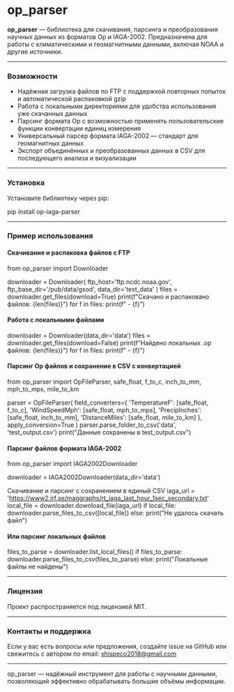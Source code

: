 # op_parser

**op_parser** — библиотека для скачивания, парсинга и преобразования научных данных из форматов Op и IAGA-2002. 
Предназначена для работы с климатическими и геомагнитными данными, включая NOAA и другие источники.

---

### Возможности

- Надёжная загрузка файлов по FTP с поддержкой повторных попыток и автоматической распаковкой gzip  
- Работа с локальными директориями для удобства использования уже скачанных данных  
- Парсинг формата Op с возможностью применять пользовательские функции конвертации единиц измерения  
- Универсальный парсер формата IAGA-2002 — стандарт для геомагнитных данных  
- Экспорт объединённых и преобразованных данных в CSV для последующего анализа и визуализации  

---

### Установка

Установите библиотеку через pip:

pip install op-iaga-parser

---

### Пример использования

#### Скачивание и распаковка файлов с FTP

from op_parser import Downloader

downloader = Downloader(
ftp_host='ftp.ncdc.noaa.gov',
ftp_base_dir='/pub/data/gsod',
data_dir='test_data'
)
files = downloader.get_files(download=True)
print(f"Скачано и распаковано файлов: {len(files)}")
for f in files:
print(f" - {f}")

#### Работа с локальными файлами

downloader = Downloader(data_dir='data')
files = downloader.get_files(download=False)
print(f"Найдено локальных .op файлов: {len(files)}")
for f in files:
print(f" - {f}")

#### Парсинг Op файлов и сохранение в CSV с конвертацией

from op_parser import OpFileParser, safe_float, f_to_c, inch_to_mm, mph_to_mps, mile_to_km

parser = OpFileParser(
field_converters={
'TemperatureF': [safe_float, f_to_c],
'WindSpeedMph': [safe_float, mph_to_mps],
'PrecipInches': [safe_float, inch_to_mm],
'DistanceMiles': [safe_float, mile_to_km]
},
apply_conversion=True
)
parser.parse_folder_to_csv('data', 'test_output.csv')
print("Данные сохранены в test_output.csv")

#### Парсинг файлов формата IAGA-2002

from op_parser import IAGA2002Downloader

downloader = IAGA2002Downloader(data_dir='data')

Скачивание и парсинг с сохранением в единый CSV
iaga_url = 'https://www2.irf.se/maggraphs/rt_iaga_last_hour_1sec_secondary.txt'
local_file = downloader.download_file(iaga_url)
if local_file:
downloader.parse_files_to_csv([local_file])
else:
print("Не удалось скачать файл")

#### Или парсинг локальных файлов
files_to_parse = downloader.list_local_files()
if files_to_parse:
downloader.parse_files_to_csv(files_to_parse)
else:
print("Локальные файлы не найдены")

---

### Лицензия

Проект распространяется под лицензией MIT.

---

### Контакты и поддержка

Если у вас есть вопросы или предложения, создайте issue на GitHub или свяжитесь с автором по email: xhispeco2018@gmail.com

---

op_parser — надёжный инструмент для работы с научными данными, позволяющий эффективно обрабатывать большие объёмы информации.